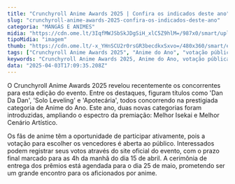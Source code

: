 ```yaml
---
title: "Crunchyroll Anime Awards 2025 | Confira os indicados deste ano"
slug: "crunchyroll-anime-awards-2025-confira-os-indicados-deste-ano"
categoria: "MANGÁS E ANIMES"
midia: "https://cdn.ome.lt/3IqfMWJSbSkJDgSiH_xlC5Z9hlM=/987x0/smart/uploads/conteudo/fotos/02_Vi5kYqT.jpg"
tipoMidia: "imagem"
thumb: "https://cdn.ome.lt/-x_YHnSCU2r0rsGR3becdkxSxvo=/480x360/smart/extras/conteudos/Captura_de_tela_2025-04-03_133030.png"
tags: ["Crunchyroll Anime Awards 2025", "Anime do Ano", "votação pública", "Melhor Isekai", "Melhor Cenário Artístico", "Dan Da Dan", "Solo Leveling", "Apotecária"]
keywords: "Crunchyroll Anime Awards 2025, Anime do Ano, votação pública, Melhor Isekai, Melhor Cenário Artístico, Dan Da Dan, Solo Leveling, Apotecária"
data: "2025-04-03T17:09:35.208Z"
---
```


O Crunchyroll Anime Awards 2025 revelou recentemente os concorrentes para esta edição do evento. Entre os destaques, figuram títulos como 'Dan Da Dan', 'Solo Leveling' e 'Apotecária', todos concorrendo na prestigiada categoria de Anime do Ano. Este ano, duas novas categorias foram introduzidas, ampliando o espectro da premiação: Melhor Isekai e Melhor Cenário Artístico.

Os fãs de anime têm a oportunidade de participar ativamente, pois a votação para escolher os vencedores é aberta ao público. Interessados podem registrar seus votos através do site oficial do evento, com o prazo final marcado para as 4h da manhã do dia 15 de abril. A cerimônia de entrega dos prêmios está agendada para o dia 25 de maio, prometendo ser um grande encontro para os aficionados por anime.